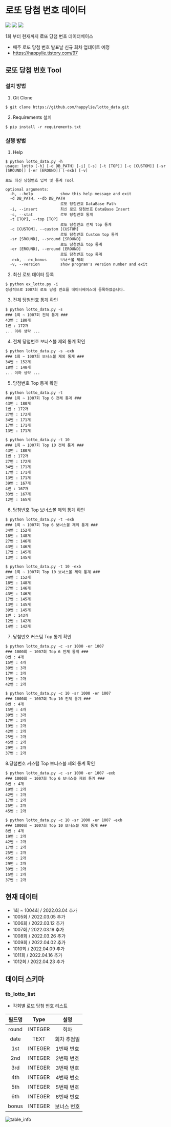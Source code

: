 # 로또 당첨 번호 데이터
<div>
<img src="https://hits.seeyoufarm.com/api/count/incr/badge.svg?url=https%3A%2F%2Fgithub.com%2Fhappylie%2Flotto_data&count_bg=%2379C83D&title_bg=%23555555&icon=github.svg&icon_color=%23E7E7E7&title=view&edge_flat=false"/>
<img src="https://img.shields.io/badge/SQLite->=3.34.1-blue?logo=sqlite" />
<img src="https://img.shields.io/badge/Python->=3.5-blue?logo=python&logoColor=white" />
</div>

1회 부터 현재까지 로또 당첨 번호 데이터베이스
- 매주 로또 당첨 번호 발표날 신규 회차 업데이트 예정
- https://happylie.tistory.com/97

## 로또 당첨 번호 Tool 
### 설치 방법
1. Git Clone
```
$ git clone https://github.com/happylie/lotto_data.git
```
2. Requirements 설치
```
$ pip install -r requirements.txt
```
### 실행 방법
1. Help
```
$ python lotto_data.py -h
usage: lotto [-h] [-d DB_PATH] [-i] [-s] [-t [TOP]] [-c [CUSTOM]] [-sr [SROUND]] [-er [EROUND]] [-exb] [-v]

로또 최신 당첨번호 입력 및 통계 Tool

optional arguments:
  -h, --help            show this help message and exit
  -d DB_PATH, --db DB_PATH
                        로또 당첨번호 DataBase Path
  -i, --insert          최신 로또 당첨번호 DataBase Insert
  -s, --stat            로또 당첨번호 통계
  -t [TOP], --top [TOP]
                        로또 당첨번호 전체 top 통계
  -c [CUSTOM], --custom [CUSTOM]
                        로또 당첨번호 Custom top 통계
  -sr [SROUND], --sround [SROUND]
                        로또 당첨번호 top 통계
  -er [EROUND], --eround [EROUND]
                        로또 당첨번호 top 통계
  -exb, --ex_bonus      보너스볼 제외
  -v, --version         show program's version number and exit
```
2. 최신 로또 데이터 등록
```
$ python ex_lotto.py -i                    
정상적으로 1007회 로또 당첨 번호를 데이터베이스에 등록하였습니다.
```
3. 전체 당첨번호 통계 확인
```
$ python lotto_data.py -s
### 1회 ~ 1007회 전체 통계 ###
43번 : 180개
1번 : 172개
... 이하 생략 ...
```
4. 전체 당첨번호 보너스볼 제외 통계 확인
```
$ python lotto_data.py -s -exb
### 1회 ~ 1007회 보너스볼 제외 통계 ###
34번 : 152개
18번 : 148개
... 이하 생략 ...
```
5. 당첨번호 Top 통계 확인
```
$ python lotto_data.py -t
### 1회 ~ 1007회 Top 6 전체 통계 ###
43번 : 180개
1번 : 172개
27번 : 172개
34번 : 171개
17번 : 171개
13번 : 171개

$ python lotto_data.py -t 10
### 1회 ~ 1007회 Top 10 전체 통계 ###
43번 : 180개
1번 : 172개
27번 : 172개
34번 : 171개
17번 : 171개
13번 : 171개
39번 : 167개
4번 : 167개
33번 : 167개
12번 : 165개
```
6. 당첨번호 Top 보너스볼 제외 통계 확인
```
$ python lotto_data.py -t -exb
### 1회 ~ 1007회 Top 6 보너스볼 제외 통계 ###
34번 : 152개
18번 : 148개
27번 : 146개
43번 : 146개
17번 : 145개
13번 : 145개

$ python lotto_data.py -t 10 -exb
### 1회 ~ 1007회 Top 10 보너스볼 제외 통계 ###
34번 : 152개
18번 : 148개
27번 : 146개
43번 : 146개
17번 : 145개
13번 : 145개
39번 : 145개
1번 : 143개
12번 : 142개
14번 : 142개
```
7. 당첨번호 커스텀 Top 통계 확인
```
$ python lotto_data.py -c -sr 1000 -er 1007
### 1000회 ~ 1007회 Top 6 전체 통계 ###
8번 : 4개
15번 : 4개
39번 : 3개
17번 : 3개
19번 : 2개
42번 : 2개

$ python lotto_data.py -c 10 -sr 1000 -er 1007
### 1000회 ~ 1007회 Top 10 전체 통계 ###
8번 : 4개
15번 : 4개
39번 : 3개
17번 : 3개
19번 : 2개
42번 : 2개
25번 : 2개
45번 : 2개
29번 : 2개
37번 : 2개
```
8.당첨번호 커스텀 Top 보너스볼 제외 통계 확인
```
$ python lotto_data.py -c -sr 1000 -er 1007 -exb
### 1000회 ~ 1007회 Top 6 보너스볼 제외 통계 ###
8번 : 4개
19번 : 2개
42번 : 2개
17번 : 2개
25번 : 2개
45번 : 2개

$ python lotto_data.py -c 10 -sr 1000 -er 1007 -exb
### 1000회 ~ 1007회 Top 10 보너스볼 제외 통계 ###
8번 : 4개
19번 : 2개
42번 : 2개
17번 : 2개
25번 : 2개
45번 : 2개
29번 : 2개
39번 : 2개
15번 : 2개
37번 : 2개
```
## 현재 데이터 
- 1회 ~ 1004회 / 2022.03.04 추가
- 1005회 / 2022.03.05 추가
- 1006회 / 2022.03.12 추가
- 1007회 / 2022.03.19 추가
- 1008회 / 2022.03.26 추가
- 1009회 / 2022.04.02 추가
- 1010회 / 2022.04.09 추가
- 1011회 / 2022.04.16 추가
- 1012회 / 2022.04.23 추가

## 데이터 스키마

### tb_lotto_list

- 각회별 로또 당첨 번호 리스트

| 필드명    | Type     | 설명      |
|:-------:|:--------:|:--------:|
|  round  | INTEGER  | 회차      |
|  date   | TEXT     | 회차 추첨일 |
|  1st    | INTEGER  | 1번째 번호 |
|  2nd    | INTEGER  | 2번째 번호 |
|  3rd    | INTEGER  | 3번째 번호 |
|  4th    | INTEGER  | 4번째 번호 |
|  5th    | INTEGER  | 5번째 번호 |
|  6th    | INTEGER  | 6번째 번호 |
|  bonus  | INTEGER  | 보너스 번호 |

![table_info](https://user-images.githubusercontent.com/24468970/156866295-02558131-2840-404d-9f56-0cb995c2d0f3.png)
